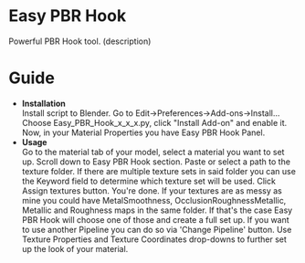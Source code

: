 # Easy PBR Hook
Powerful PBR Hook tool. (description)
# Guide
- **Installation**<br />
  Install script to Blender. Go to Edit->Preferences->Add-ons->Install...<br />
  Choose Easy_PBR_Hook_x_x_x.py, click "Install Add-on" and enable it.<br />
  Now, in your Material Properties you have Easy PBR Hook Panel.<br />
- **Usage**<br />
  Go to the material tab of your model, select a material you want to set up. Scroll down to Easy PBR Hook section. 
  Paste or select a path to the texture folder.
  If there are multiple texture sets in said folder you can use the Keyword field to determine which texture set will be used. 
  Click Assign textures button. You're done.
If your textures are as messy as mine you could have MetalSmoothness, OcclusionRoughnessMetallic, Metallic and Roughness maps in the same folder.
If that's the case Easy PBR Hook will choose one of those and create a full set up. If you want to use another Pipeline you can do so via
'Change Pipeline' button. 
Use Texture Properties and Texture Coordinates drop-downs to further set up the look of your material.
